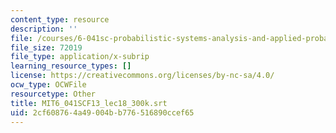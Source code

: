 ```yaml
---
content_type: resource
description: ''
file: /courses/6-041sc-probabilistic-systems-analysis-and-applied-probability-fall-2013/2cf608764a49004bb776516890ccef65_MIT6_041SCF13_lec18_300k.srt
file_size: 72019
file_type: application/x-subrip
learning_resource_types: []
license: https://creativecommons.org/licenses/by-nc-sa/4.0/
ocw_type: OCWFile
resourcetype: Other
title: MIT6_041SCF13_lec18_300k.srt
uid: 2cf60876-4a49-004b-b776-516890ccef65
---
```

